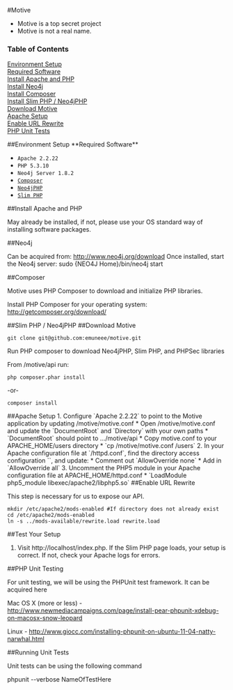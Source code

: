#Motive

* Motive is a top secret project
* Motive is not a real name.

### Table of Contents  
[Environment Setup](#envsetup)  
[Required Software](#required-software)  
[Install Apache and PHP](#apache-and-php)  
[Install Neo4j](#neo4j)  
[Install Composer](#composer)  
[Install Slim PHP / Neo4jPHP](#slim-and-neo4j)  
[Download Motive](#motive)  
[Apache Setup](#apache)  
[Enable URL Rewrite](#rewrite)  
[PHP Unit Tests](#unittests)


<a name="evnsetup"/>
##Environment Setup

<a name="required-software"/>
**Required Software**

* `Apache 2.2.22`
* `PHP 5.3.10`
* `Neo4j Server 1.8.2`
* [`Composer`](http://getcomposer.org/download/)
* [`Neo4jPHP`](https://github.com/jadell/Neo4jPHP)
* [`Slim PHP`](http://www.slimframework.com/)

<a name="apache-and-php"/>
##Install Apache and PHP

May already be installed, if not, please use your OS standard way of installing software packages.

<a name="neo4j"/>
##Neo4j

Can be acquired from: http://www.neo4j.org/download
Once installed, start the Neo4j server: sudo {NEO4J Home}/bin/neo4j start

<a name="composer"/>
##Composer

Motive uses PHP Composer to download and initialize PHP libraries.

Install PHP Composer for your operating system: http://getcomposer.org/download/

<a name="slim-and-neo4j"/>
##Slim PHP / Neo4jPHP

<a name="motive"/>
##Download Motive

`git clone git@github.com:emuneee/motive.git`

Run PHP composer to download Neo4jPHP, Slim PHP, and PHPSec libraries

From /motive/api run:

`php composer.phar install`

-or-

`composer install`

<a name="apache"/>
##Apache Setup
1. Configure `Apache 2.2.22` to point to the Motive application by updating /motive/motive.conf
	* Open /motive/motive.conf and update the `DocumentRoot` and `Directory` with your own paths
		* `DocumentRoot` should point to .../motive/api
	* Copy motive.conf to your APACHE_HOME/users directory
		* `cp /motive/motive.conf <APACHE_HOME>/users`
2. In your Apache configuration file at `<APACHE_HOME>/httpd.conf`, find the directory access configuration `<Directory />`, and update:
	* Comment out `AllowOverride none`
	* Add in `AllowOverride all`
3. Uncomment the PHP5 module in your Apache configuration file at APACHE_HOME/httpd.conf
	* `LoadModule php5_module libexec/apache2/libphp5.so`

<a name="rewrite"/>
##Enable URL Rewrite

This step is necessary for us to expose our API.


```
mkdir /etc/apache2/mods-enabled #If directory does not already exist
cd /etc/apache2/mods-enabled
ln -s ../mods-available/rewrite.load rewrite.load
```

<a name="test"/>
##Test Your Setup

1.  Visit http://localhost/index.php.  If the Slim PHP page loads, your setup is correct.  If not, check your Apache logs for errors.

<a name="unittest"/>
##PHP Unit Testing

For unit testing, we will be using the PHPUnit test framework.  It can be acquired here

Mac OS X (more or less) - http://www.newmediacampaigns.com/page/install-pear-phpunit-xdebug-on-macosx-snow-leopard

Linux - http://www.giocc.com/installing-phpunit-on-ubuntu-11-04-natty-narwhal.html

##Running Unit Tests

Unit tests can be using the following command

phpunit --verbose NameOfTestHere



